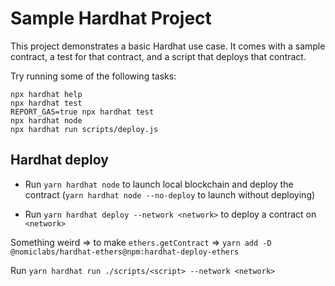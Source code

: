 # Sample Hardhat Project

This project demonstrates a basic Hardhat use case. It comes with a sample contract, a test for that contract, and a script that deploys that contract.

Try running some of the following tasks:

```shell
npx hardhat help
npx hardhat test
REPORT_GAS=true npx hardhat test
npx hardhat node
npx hardhat run scripts/deploy.js
```

## Hardhat deploy

* Run `yarn hardhat node` to launch local blockchain and deploy the contract (`yarn hardhat node --no-deploy` to launch without deploying)

* Run `yarn hardhat deploy --network <network>` to deploy a contract on `<network>`

Something weird => to make `ethers.getContract` => `yarn add -D @nomiclabs/hardhat-ethers@npm:hardhat-deploy-ethers`

Run `yarn hardhat run ./scripts/<script> --network <network>`

